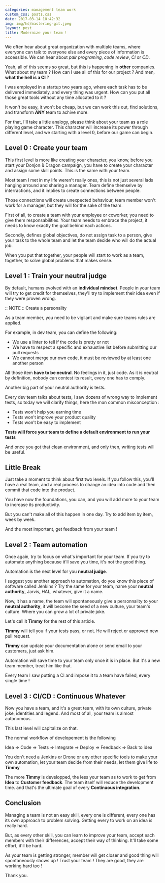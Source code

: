```yaml
---
categories: management team work
custom_css: posts.css
date: 2017-03-14 18:42:32
img: img/hd/mastering-git.jpeg
layout: post
title: Modernize your team !
---
```


We often hear about great organization with multiple teams, where everyone can
talk to everyone else and every piece of information is accessible. We can hear
about *pair programing*, *code review*, *CI* or *CD*.

Yeah, all of this seems so great, but this is happening in **other** companies.
What about my team ? How can I use all of this for our project ? And men, **what
the hell is a CI** ?

I was employed in a startup two years ago, where each task has to be delivered
immediately, and every thing was urgent. How can you put all those great tools
without any time allocated to it ?

It won't be easy, it won't be cheap, but we can work this out, find solutions,
and transform **ANY** team to achive more.

For that, I'll take a little analogy, please think about your team as a role
playing game character. This character will increase its power through different
level, and we starting with a level 0, before our game can begin.

## Level 0 : Create your team

This first level is more like creating your character, you know, before you
start your Donjon & Dragon campaign, you have to create your character and
assign some skill points. This is the same with your team.

Most team I met in my life weren't really ones, this is not just several lads
hanging arround and sharing a manager. Team define themselve by interractions,
and it implies to create connections between people.

Those connections will create unexpected behaviour, team member won't work for a
manager, but they will for the sake of the team.

First of all, to create a team with your employee or coworker, you need to give
them responsabilities. Your team needs to embrace the project, it needs to know
exactly the goal behind each actions.

Secondly, defines global objectives, do not assign task to a person, give your
task to the whole team and let the team decide who will do the actual job.

When you put that together, your people will start to work as a team, together,
to solve global problems that makes sense.

## Level 1 : Train your neutral judge

By default, humans evolved with an **individual mindset**. People in your team
will try to get credit for themselves, they'll try to implement their idea even
if they were proven wrong.

:: NOTE :: Create a personality

As a team member, you need to be vigilant and make sure teams rules are applied.

For example, in dev team, you can define the following:

* We use a linter to tell if the code is pretty or not
* We have to respect a specific and exhaustive list before submitting our pull
  requests
* We cannot merge our own code, it must be reviewed by at least one another
  person

All those item **have to be neutral**. No feelings in it, just code. As it is
neutral by definition, nobody can contest its result, every one has to comply.

Another big part of your neutral authority is tests.

Every dev team talks about tests, I saw dozens of wrong way to implement tests,
so today we will clarify things, here the mon common misconception :

* Tests won't help you earning time
* Tests won't improve your product quality
* Tests won't be easy to implement

**Tests will force your team to define a default environment to run your tests**

And once you got that clean environment, and only then, writing tests will be
useful.

## Little Break

Just take a moment to think about first two levels. If you follow this, you'll
have a real team, and a real process to change an idea into code and then commit
that code into the product.

You have now the foundations, you can, and you will add more to your team to
increase its productivity.

But you can't make all of this happen in one day. Try to add item by item, week
by week.

And the most important, get feedback from your team !

## Level 2 : Team automation

Once again, try to focus on what's important for your team. If you try to
automate anything because it'll save you time, it's not the good thing.

Automation is the next level for you **neutral judge**.

I suggest you another approach to automation, do you know this piece of software
called Jenkins ? Try the same for your team, name your **neutral authority**,
Jarvis, HAL, whatever, give it a name.

Now, it has a name, the team will spontaneously give a personnality to your
**neutral authority**, it will become the seed of a new culture, your team's
culture. Where you can grow a lot of private joke.

Let's call it **Timmy** for the rest of this article.

**Timmy** will tell you if your tests pass, or not. He will reject or approved
new pull request.

**Timmy** can update your documentation alone or send email to your customers,
just ask him.


Automation will save time to your team only once it is in place. But it's a new
team member, treat him like that.

Every team I saw putting a CI and impose it to a team have failed, every single
time !

## Level 3 : CI/CD : Continuous Whatever

Now you have a team, and it's a great team, with its own culture, private joke,
identities and legend. And most of all, your team is almost autonomous.

This last level will capitalize on that.

The normal workflow of developement is the following

 Idea => Code => Tests => Integrate => Deploy => Feedback => Back to idea

You don't need a Jenkins or Drone or any other specific tools to make your own
automation, let your team decide from their needs, let them give life to
**Timmy**

The more **Timmy** is developped, the less your team as to work to get from
**Idea** to **Customer feedback**. The team itself will reduce the development
time. and that's the ultimate goal of every **Continuous integration**.

## Conclusion

Managing a team is not an easy skill, every one is different, every one has its
own approach to problem solving. Getting every to work on an idea is really
hard.

But, as every other skill, you can learn to improve your team, accept each
members with their differences, accept their way of thinking. It'll take some
effort, it'll be hard.

As your team is getting stronger, member will get closer and good thing will
spontaneously shows up ! Trust your team ! They are good, they are working hard
too !

Thank you.

